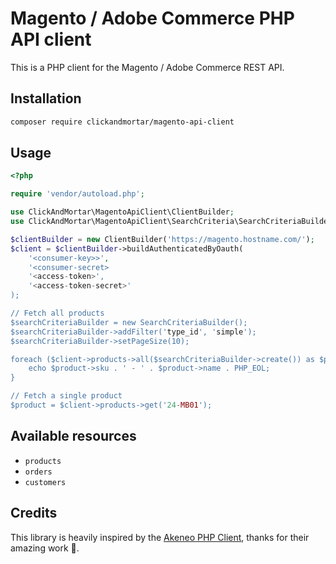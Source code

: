 # Magento / Adobe Commerce PHP API client

This is a PHP client for the Magento / Adobe Commerce REST API.

## Installation

```bash
composer require clickandmortar/magento-api-client
```

## Usage

```php
<?php

require 'vendor/autoload.php';

use ClickAndMortar\MagentoApiClient\ClientBuilder;
use ClickAndMortar\MagentoApiClient\SearchCriteria\SearchCriteriaBuilder;

$clientBuilder = new ClientBuilder('https://magento.hostname.com/');
$client = $clientBuilder->buildAuthenticatedByOauth(
    '<consumer-key>>',
    '<consumer-secret>
    '<access-token>',
    '<access-token-secret>'
);

// Fetch all products
$searchCriteriaBuilder = new SearchCriteriaBuilder();
$searchCriteriaBuilder->addFilter('type_id', 'simple');
$searchCriteriaBuilder->setPageSize(10);

foreach ($client->products->all($searchCriteriaBuilder->create()) as $product) {
    echo $product->sku . ' - ' . $product->name . PHP_EOL;
}

// Fetch a single product
$product = $client->products->get('24-MB01');
```

## Available resources

- `products`
- `orders`
- `customers`

## Credits

This library is heavily inspired by the [Akeneo PHP Client](https://github.com/akeneo/api-php-client), thanks for their amazing work 🧡.
